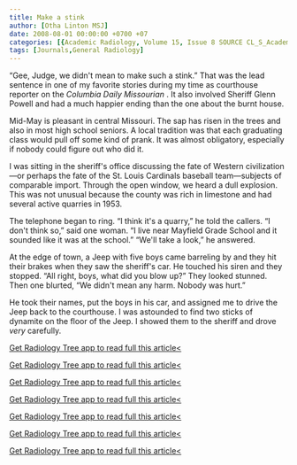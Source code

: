 ```yaml
---
title: Make a stink
author: [Otha Linton MSJ]
date: 2008-08-01 00:00:00 +0700 +07
categories: [{Academic Radiology, Volume 15, Issue 8 SOURCE CL_S_AcademicRadiologyVolume15Issue8 1}]
tags: [Journals,General Radiology]
---
```

“Gee, Judge, we didn't mean to make such a stink.” That was the lead sentence in one of my favorite stories during my time as courthouse reporter on the _Columbia Daily Missourian_ . It also involved Sheriff Glenn Powell and had a much happier ending than the one about the burnt house.

Mid-May is pleasant in central Missouri. The sap has risen in the trees and also in most high school seniors. A local tradition was that each graduating class would pull off some kind of prank. It was almost obligatory, especially if nobody could figure out who did it.

I was sitting in the sheriff's office discussing the fate of Western civilization—or perhaps the fate of the St. Louis Cardinals baseball team—subjects of comparable import. Through the open window, we heard a dull explosion. This was not unusual because the county was rich in limestone and had several active quarries in 1953.

The telephone began to ring. “I think it's a quarry,” he told the callers. “I don't think so,” said one woman. “I live near Mayfield Grade School and it sounded like it was at the school.” “We'll take a look,” he answered.

At the edge of town, a Jeep with five boys came barreling by and they hit their brakes when they saw the sheriff's car. He touched his siren and they stopped. “All right, boys, what did you blow up?” They looked stunned. Then one blurted, “We didn't mean any harm. Nobody was hurt.”

He took their names, put the boys in his car, and assigned me to drive the Jeep back to the courthouse. I was astounded to find two sticks of dynamite on the floor of the Jeep. I showed them to the sheriff and drove _very_ carefully.

[Get Radiology Tree app to read full this article<](https://clinicalpub.com/app)

[Get Radiology Tree app to read full this article<](https://clinicalpub.com/app)

[Get Radiology Tree app to read full this article<](https://clinicalpub.com/app)

[Get Radiology Tree app to read full this article<](https://clinicalpub.com/app)

[Get Radiology Tree app to read full this article<](https://clinicalpub.com/app)

[Get Radiology Tree app to read full this article<](https://clinicalpub.com/app)

[Get Radiology Tree app to read full this article<](https://clinicalpub.com/app)